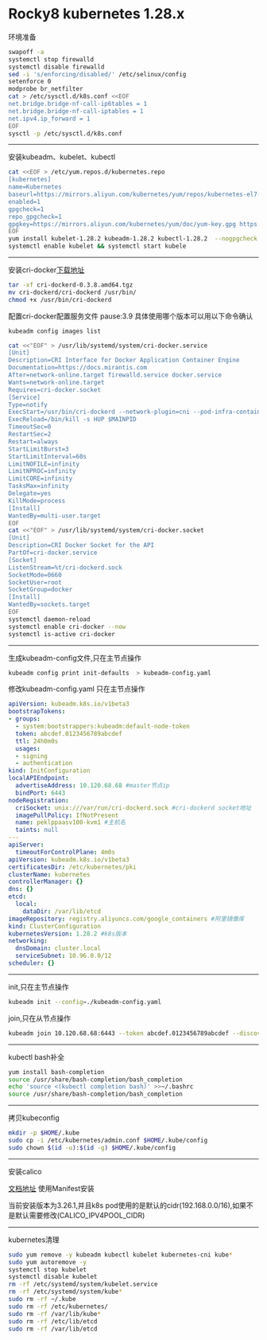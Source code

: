 # Rocky8 kubernetes 1.28.x

环境准备
```bash
swapoff -a
systemctl stop firewalld  
systemctl disable firewalld
sed -i 's/enforcing/disabled/' /etc/selinux/config
setenforce 0
modprobe br_netfilter
cat > /etc/sysctl.d/k8s.conf <<EOF
net.bridge.bridge-nf-call-ip6tables = 1
net.bridge.bridge-nf-call-iptables = 1
net.ipv4.ip_forward = 1
EOF
sysctl -p /etc/sysctl.d/k8s.conf
```
----
安装kubeadm、kubelet、kubectl
```bash
cat <<EOF > /etc/yum.repos.d/kubernetes.repo
[kubernetes]
name=Kubernetes
baseurl=https://mirrors.aliyun.com/kubernetes/yum/repos/kubernetes-el7-x86_64/
enabled=1
gpgcheck=1
repo_gpgcheck=1
gpgkey=https://mirrors.aliyun.com/kubernetes/yum/doc/yum-key.gpg https://mirrors.aliyun.com/kubernetes/yum/doc/rpm-package-key.gpg
EOF
yum install kubelet-1.28.2 kubeadm-1.28.2 kubectl-1.28.2  --nogpgcheck
systemctl enable kubelet && systemctl start kubele
```
---
安装cri-docker[下载地址](https://github.com/Mirantis/cri-dockerd/releases)
```bash
tar -xf cri-dockerd-0.3.8.amd64.tgz 
mv cri-dockerd/cri-dockerd /usr/bin/
chmod +x /usr/bin/cri-dockerd
```
配置cri-docker配置服务文件
pause:3.9 具体使用哪个版本可以用以下命令确认
```bash
kubeadm config images list
```

```bash
cat <<"EOF" > /usr/lib/systemd/system/cri-docker.service
[Unit]
Description=CRI Interface for Docker Application Container Engine
Documentation=https://docs.mirantis.com
After=network-online.target firewalld.service docker.service
Wants=network-online.target
Requires=cri-docker.socket
[Service]
Type=notify
ExecStart=/usr/bin/cri-dockerd --network-plugin=cni --pod-infra-container-image=registry.aliyuncs.com/google_containers/pause:3.9
ExecReload=/bin/kill -s HUP $MAINPID
TimeoutSec=0
RestartSec=2
Restart=always
StartLimitBurst=3
StartLimitInterval=60s
LimitNOFILE=infinity
LimitNPROC=infinity
LimitCORE=infinity
TasksMax=infinity
Delegate=yes
KillMode=process
[Install]
WantedBy=multi-user.target
EOF
cat <<"EOF" > /usr/lib/systemd/system/cri-docker.socket
[Unit]
Description=CRI Docker Socket for the API
PartOf=cri-docker.service
[Socket]
ListenStream=%t/cri-dockerd.sock
SocketMode=0660
SocketUser=root
SocketGroup=docker
[Install]
WantedBy=sockets.target
EOF
systemctl daemon-reload
systemctl enable cri-docker --now
systemctl is-active cri-docker
```

---
生成kubeadm-config文件,只在主节点操作
```bash
kubeadm config print init-defaults  > kubeadm-config.yaml
```

修改kubeadm-config.yaml
只在主节点操作
```yaml
apiVersion: kubeadm.k8s.io/v1beta3
bootstrapTokens:
- groups:
  - system:bootstrappers:kubeadm:default-node-token
  token: abcdef.0123456789abcdef
  ttl: 24h0m0s
  usages:
  - signing
  - authentication
kind: InitConfiguration
localAPIEndpoint:
  advertiseAddress: 10.120.68.68 #master节点ip
  bindPort: 6443
nodeRegistration:
  criSocket: unix:///var/run/cri-dockerd.sock #cri-dockerd socket地址
  imagePullPolicy: IfNotPresent
  name: peklppaasv100-kvm1 #主机名
  taints: null
---
apiServer:
  timeoutForControlPlane: 4m0s
apiVersion: kubeadm.k8s.io/v1beta3
certificatesDir: /etc/kubernetes/pki
clusterName: kubernetes
controllerManager: {}
dns: {}
etcd:
  local:
    dataDir: /var/lib/etcd
imageRepository: registry.aliyuncs.com/google_containers #阿里镜像库
kind: ClusterConfiguration
kubernetesVersion: 1.28.2 #k8s版本
networking:
  dnsDomain: cluster.local
  serviceSubnet: 10.96.0.0/12
scheduler: {}
```
---
init,只在主节点操作
```bash
kubeadm init --config=./kubeadm-config.yaml 
```

join,只在从节点操作
```bash
kubeadm join 10.120.68.68:6443 --token abcdef.0123456789abcdef --discovery-token-ca-cert-hash sha256:855a5a7df823abbe6eb50bd5450874f9310de156d7585b8cd41576f8a1fce83e  --cri-socket /var/run/cri-dockerd.sock 
```
---
kubectl bash补全
```bash
yum install bash-completion
source /usr/share/bash-completion/bash_completion
echo 'source <(kubectl completion bash)' >>~/.bashrc
source /usr/share/bash-completion/bash_completion
```
---
拷贝kubeconfig
```bash
mkdir -p $HOME/.kube
sudo cp -i /etc/kubernetes/admin.conf $HOME/.kube/config
sudo chown $(id -u):$(id -g) $HOME/.kube/config
```
---
安装calico

[文档地址](https://docs.tigera.io/calico/latest/getting-started/kubernetes/self-managed-onprem/onpremises#install-calico-with-kubernetes-api-datastore-50-nodes-or-less) 使用Manifest安装


当前安装版本为3.26.1,并且k8s pod使用的是默认的cidr(192.168.0.0/16),如果不是默认需要修改(CALICO_IPV4POOL_CIDR)

---
kubernetes清理
```bash
sudo yum remove -y kubeadm kubectl kubelet kubernetes-cni kube*   
sudo yum autoremove -y
systemctl stop kubelet
systemctl disable kubelet
rm -rf /etc/systemd/system/kubelet.service
rm -rf /etc/systemd/system/kube*
sudo rm -rf ~/.kube
sudo rm -rf /etc/kubernetes/
sudo rm -rf /var/lib/kube*
sudo rm -rf /etc/lib/etcd
sudo rm -rf /var/lib/etcd
```
